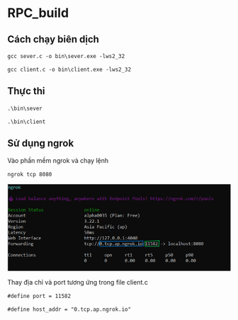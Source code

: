 # RPC_build
## Cách chạy biên dịch
```
gcc sever.c -o bin\sever.exe -lws2_32
```
```
gcc client.c -o bin\client.exe -lws2_32
```

## Thực thi
```
.\bin\sever
```
```
.\bin\client
```

## Sử dụng ngrok
Vào phần mềm ngrok và chạy lệnh
```
ngrok tcp 8080
```
![Hình ảnh sau khi chạy lệnh](image/using%20ngrok.png)

Thay địa chỉ và port tương ứng trong file client.c
```
#define port = 11582
```
```
#define host_addr = "0.tcp.ap.ngrok.io"
```